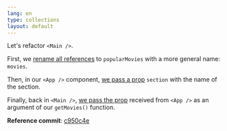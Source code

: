 ```yaml
---
lang: en
type: collections
layout: default
---
```


Let's refactor `<Main />`.

First, we [rename all references](https://github.com/Macxim/eiga/blob/c950c4e1365e0ccf6e9bbb8063a62fe87127298d/src/components/Main/index.js#L13-L38) to `popularMovies` with a more general name: `movies`.

Then, in our `<App />` component, [we pass a prop](https://github.com/Macxim/eiga/commit/c950c4e1365e0ccf6e9bbb8063a62fe87127298d#diff-14b1e33d5bf5649597cdc0e4f684daddR21) `section` with the name of the section.

Finally, back in `<Main />`, [we pass the prop](https://github.com/Macxim/eiga/blob/c950c4e1365e0ccf6e9bbb8063a62fe87127298d/src/components/Main/index.js#L18-L27) received from `<App />` as an argument of our `getMovies()` function.

**Reference commit**: [c950c4e](https://github.com/Macxim/eiga/commit/c950c4e1365e0ccf6e9bbb8063a62fe87127298d)
